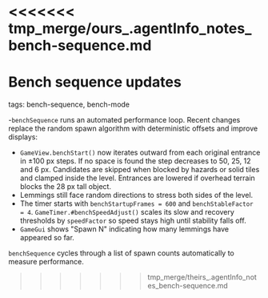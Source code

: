 <<<<<<< tmp_merge/ours_.agentInfo_notes_bench-sequence.md
=======
# Bench sequence updates

tags: bench-sequence, bench-mode

-`benchSequence` runs an automated performance loop. Recent changes replace the random spawn algorithm with deterministic offsets and improve displays:

- `GameView.benchStart()` now iterates outward from each original entrance in ±100 px steps. If no space is found the step decreases to 50, 25, 12 and 6 px. Candidates are skipped when blocked by hazards or solid tiles and clamped inside the level. Entrances are lowered if overhead terrain blocks the 28 px tall object.
- Lemmings still face random directions to stress both sides of the level.
- The timer starts with `benchStartupFrames = 600` and `benchStableFactor = 4`. `GameTimer.#benchSpeedAdjust()` scales its slow and recovery thresholds by `speedFactor` so speed stays high until stability falls off.
- `GameGui` shows "Spawn N" indicating how many lemmings have appeared so far.

`benchSequence` cycles through a list of spawn counts automatically to measure performance.
>>>>>>> tmp_merge/theirs_.agentInfo_notes_bench-sequence.md
